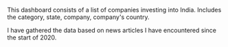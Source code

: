 This dashboard consists of a list of companies investing into India. Includes the category, state, company, company's country.

I have gathered the data based on news articles I have encountered since the start of 2020.

